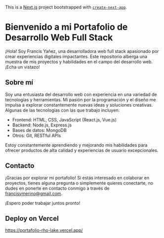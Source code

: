 This is a [Next.js](https://nextjs.org/) project bootstrapped with [`create-next-app`](https://github.com/vercel/next.js/tree/canary/packages/create-next-app).

# Bienvenido a mi Portafolio de Desarrollo Web Full Stack

¡Hola! Soy Francis Yañez, una desarrolladora web full stack apasionado por crear experiencias digitales impactantes. Este repositorio alberga una muestra de mis proyectos y habilidades en el campo del desarrollo web. ¡Echa un vistazo!

## Sobre mí

Soy una entusiasta del desarrollo web con experiencia en una variedad de tecnologías y herramientas. Mi pasión por la programación y el diseño me impulsa a explorar constantemente nuevas ideas y soluciones creativas. Algunas de las tecnologías con las que trabajo incluyen:

- Frontend: HTML, CSS, JavaScript (React.js, Vue.js)
- Backend: Node.js, Express.js
- Bases de datos: MongoDB
- Otros: Git, RESTful APIs

Estoy constantemente aprendiendo y mejorando mis habilidades para ofrecer productos de alta calidad y experiencias de usuario excepcionales.




## Contacto

¡Gracias por explorar mi portafolio! Si estás interesado en colaborar en proyectos, tienes alguna pregunta o simplemente quieres conectarte, no dudes en ponerte en contacto conmigo a través de francisymerino@gmail.com.

¡Espero poder trabajar juntos pronto!


## Deploy on Vercel

https://portafolio-rho-lake.vercel.app/
